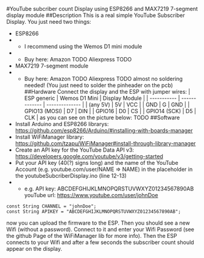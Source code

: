 #YouTube subcriber count Display  using ESP8266 and MAX7219 7-segment display module
##Description
This is a real simple YouTube Subscriber Display. You just need two things: 
 - ESP8266 
 - - I recommend using the Wemos D1 mini module 
 - - Buy here: Amazon TODO Aliexpress TODO 
 - MAX7219 7-segment module
 - - Buy here: Amazon TODO Aliexpress TODO
 almost no soldering needed! (You just need to solder the pinheader on the pcb)
##Hardware 
Connect the display and the ESP with jumper wires: 
| ESP generic 	| Wemos D1 Mini 	| Display Module 	|
| ----------- 	| ------------- 	|	-------------- 	|
| (any 5V)		| 5V				| 	VCC				|
| GND			| G					| GND				|
| GPIO13 (MOSI)	| D7				| DIN				|
| GPIO16 		| D0				| CS				|
| GPIO14 (SCK)	| D5				| CLK				|
as you can see on the picture below: 
TODO 
##Software
- Install Arduino and ESP8266 librarys: https://github.com/esp8266/Arduino/#installing-with-boards-manager
- Install WiFiManager library: https://github.com/tzapu/WiFiManager#install-through-library-manager
- Create an API key for the YouTube Data API v3: https://developers.google.com/youtube/v3/getting-started
- Put your API key (40(?) signs long) and the name of the YouTube Account (e.g. youtube.com/user/NAME => NAME) in the placeholder in the youtubeSubcriberDisplay.ino (line 12-13)
- - e.g. API key: ABCDEFGHIJKLMNOPQRSTUVWXYZ01234567890AB youTube url: https://www.youtube.com/user/johnDoe 
```
const String CHANNEL = "johnDoe";
const String APIKEY = "ABCDEFGHIJKLMNOPQRSTUVWXYZ01234567890AB";
```
now you can upload the firmware to the ESP. Then you should see a new Wifi (without a password). Connect to it and enter your Wifi Password (see the github Page of the WiFiManager lib for more info). Then the ESP connects to your Wifi and after a few seconds the subscriber count should appear on the display. 